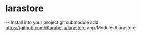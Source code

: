 # larastore

-- Install into your project
git submodule add https://github.com/iKarabella/larastore app/Modules/Larastore